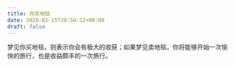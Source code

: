 ```yaml
---
title: 你买地毯
date: 2020-02-15T20:54:12+08:00
draft: false
---
```


梦见你买地毯，则表示你会有极大的收获；如果梦见卖地毯，你将能够开始一次愉快的旅行，也是收益颇丰的一次旅行。